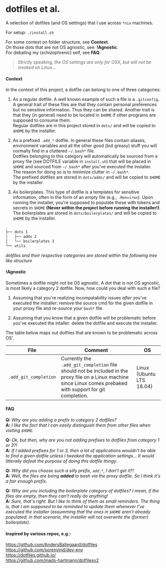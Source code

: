 # dotfiles et al.

A selection of dotfiles (and OS settings) that I use across `*nix` machines.  

For setup: `./install.sh`

For some context on folder structure, see **Context**.  
On those dots that are not OS agnostic, see: **!Agnostic**.  
For debating my (schizophrenic) self, see **FAQ**.  

> _Strictly speaking, the OS settings are only for OSX, but will not be invoked on Linux..._

#### Context

In the context of this project, a dotfile can belong to one of three categories:

1. As a regular dotfile. A well known example of such a file is a `.gitconfig`. A general trait of these files are that they contain personal preferences but no sensitive information. Thus they can be shared. Another trait is that they (in general) need to be located in `$HOME` if other programs are supposed to consume them.  
   Regular dotfiles are in this project stored in `dots/` and will be copied to `$HOME` by the installer.

2. As a prefixed `.add_*` dotfile. In general these files contain aliases, environment variables and all the other good (but greasy) stuff you will normally find in a cluttered `~/.bash*` file.  
   Dotfiles belonging to this category will automatically be sourced from a proxy file (see DOTFILE variable in `install.sh`) that will be placed in `$HOME` and sourced from `~/.bash*` after you've executed the installer.  
   The reason for doing so is to minimize clutter in `~/.bash*`.  
   The prefixed dotfiles are stored in `dots/adds/` and will be copied to `$HOME` by the installer.

3. As boilerplates. This type of dotfile is a templates for sensitive information, often in the form of an empty file (e.g., `.Renviron`). Upon running the installer, you're supposed to populate these with tokens and secrets in `$HOME` **(Never within the project before running the installer!)**.  
   The boilerplates are stored in `dots/boilerplates/` and will be copied to `$HOME` by the installer.

```sh
.
├── dots 1
│   ├── adds 2
│   └── boilerplates 3
└── utils
```

_dotfiles and their respective categories are stored within the following tree like structure_


#### !Agnostic

Sometimes a dotfile might not be OS agnostic. A dot that is not OS agnostic, is most likely a category 2 dotfile. Now, how could you deal with such a file?  

1. Assuming that you're realizing incompatability issues _after_ you've executed the installer: remove the source cmd for the given dotfile in your proxy file and re-source your `bash*` file.  

2. Assuming that you know that a given dotfile will be problematic before you've executed the intaller: delete the dotfile and execute the installer.  

The table below maps out dotfiles that are known to be problematic across OS'.

|File|Comment|OS|
|---|---|---|
|`.add_git_completion`|Currently the `.add_git_completion` file should not be included in the proxy file on a Linux machine since Linux comes prebaked with support for git completion.|Linux (Ubuntu LTS 18.04)|  


#### FAQ

**Q:** _Why are you adding a prefix to category 2 dotfiles?_  
**A:** _I like the fact that I can easily distinguish them from other files when visiting `$HOME`._

**Q:** _Ok, but then, why are you not adding prefixes to dotfiles from category 1 or 3?!_  
**A:** _If I added prefixes for 1 or 3, then a lot of applications wouldn't be able to find a given dotfile unless I tweaked the application settings... It would litterally defeat the purpose of doing this dotfile thingy._

**Q:** _Why did you choose such a silly prefix, `add_*`, I don't get it?!_  
**A:** _Well, the files are being **added** to bash via the proxy dotfile. So I think it's a fair enough prefix._

**Q:** _Why are you including the boilerplate category of dotfiles? I mean, if the files are empty, then they can't really do anything!_  
**A:** _Sure, that's right. But I like to think of them as small reminders. The thing is, that I am supposed to be reminded to update them whenever I've executed the installer (assumming that the ones in `$HOME` aren't already populated; in that scenario, the installer will not overwrite the (former) boilerplate)._

#### Inspired by various repos, e.g.:

https://github.com/AndersBallegaard/dotfiles  
https://github.com/sorenvind/dev-env  
https://dotfiles.github.io/  
https://github.com/mads-hartmann/dotfilesv2
